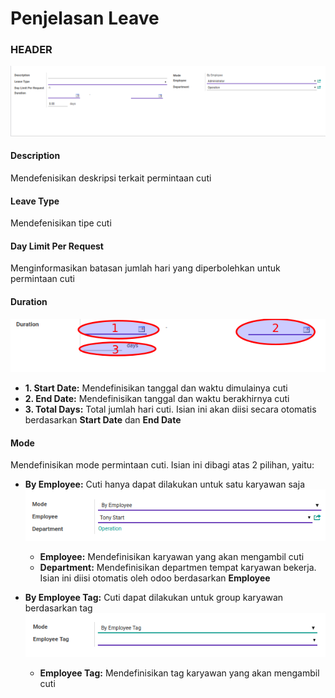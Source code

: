 # Penjelasan Leave

### <a name="bagian-header">HEADER</a>

![](../../img/leave/header.png)

#### <a name="field-description">Description</a>

Mendefenisikan deskripsi terkait permintaan cuti

#### <a name="field-leave-type">Leave Type</a>

Mendefenisikan tipe cuti

#### <a name="field-day-limit-per-request">Day Limit Per Request</a>

Menginformasikan batasan jumlah hari yang diperbolehkan untuk permintaan cuti

#### <a name="field-duration">Duration</a>

![](../../img/leave/duration.png)
* <a name="field-start-date">**1. Start Date:** Mendefinisikan tanggal dan waktu dimulainya cuti</a>
* <a name="field-end-date">**2. End Date:** Mendefinisikan tanggal dan waktu berakhirnya cuti</a>
* **3. Total Days:** Total jumlah hari cuti. Isian ini akan diisi secara otomatis berdasarkan **Start Date** dan **End Date**

#### <a name="field-mode">Mode</a>

Mendefinisikan mode permintaan cuti. Isian ini dibagi atas 2 pilihan, yaitu:<br/>
* **By Employee:** Cuti hanya dapat dilakukan untuk satu karyawan saja
![](../../img/leave/by_employee.png)
    * <a name="field-employee">**Employee:** Mendefinisikan karyawan yang akan mengambil cuti</a>
    * **Department:** Mendefinisikan departmen tempat karyawan bekerja. Isian ini diisi otomatis oleh odoo berdasarkan **Employee**

* **By Employee Tag:** Cuti dapat dilakukan untuk group karyawan berdasarkan tag
![](../../img/leave/by_employee_tag.png)
    * **Employee Tag:** Mendefinisikan tag karyawan yang akan mengambil cuti